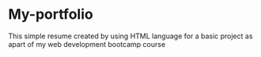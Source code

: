 # My-portfolio
This simple resume created by using HTML language for a basic project as  apart of my web development bootcamp course
